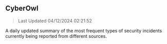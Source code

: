 ## CyberOwl 
> Last Updated 04/12/2024 02:21:52 


A daily updated summary of the most frequent types of security incidents currently being reported from different sources.

